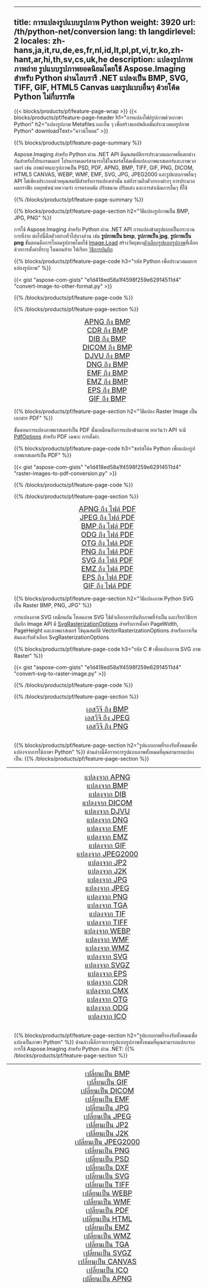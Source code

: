 ﻿
---
title: การแปลงรูปแบบรูปภาพ Python 
weight: 3920
url: /th/python-net/conversion 
lang: th
langdirlevel: 2
locales: zh-hans,ja,it,ru,de,es,fr,nl,id,lt,pl,pt,vi,tr,ko,zh-hant,ar,hi,th,sv,cs,uk,he
description: แปลงรูปภาพ ภาพถ่าย รูปแบบรูปภาพยอดนิยมโดยใช้ Aspose.Imaging สำหรับ Python ผ่านไลบรารี .NET แปลงเป็น BMP, SVG, TIFF, GIF, HTML5 Canvas และรูปแบบอื่นๆ ด้วยโค้ด Python ไม่กี่บรรทัด
---

{{< blocks/products/pf/feature-page-wrap >}}
{{< blocks/products/pf/feature-page-header h1="การแปลงไฟล์รูปภาพด้วยภาษา Python" h2="แปลงรูปภาพ Metafiles และอื่น ๆ เพื่อสร้างแอปพลิเคชันประมวลผลรูปภาพ Python" downloadText="ดาวน์โหลด" >}}

{{% blocks/products/pf/feature-page-summary %}}

Aspose.Imaging สำหรับ Python ผ่าน .NET API มีคุณสมบัติการประมวลผลภาพที่แตกต่างกันสำหรับโปรแกรมเมอร์ โปรแกรมเมอร์สามารถใช้ในซอร์สโค้ดเพื่อแปลงภาพแรสเตอร์และภาพเวกเตอร์ เช่น ภาพถ่ายและรูปภาพเป็น PSD, PDF, APNG, BMP, TIFF, GIF, PNG, DICOM, HTML5 CANVAS, WEBP, WMF, EMF, SVG, JPG, JPEG2000 และรูปแบบภาพอื่นๆ API ไม่เพียงประกอบด้วยคุณสมบัติสำหรับการแปลงเท่านั้น แต่ยังรวมถึงตัวกรองต่างๆ การประมวลผลกราฟิก กลยุทธ์หน่วยความจำ การครอบตัด ปรับขนาด ปรับแต่ง และการดำเนินการอื่นๆ ที่ใช้

{{% /blocks/products/pf/feature-page-summary  %}}

{{% blocks/products/pf/feature-page-section  h2="วิธีแปลงรูปภาพเป็น BMP, JPG, PNG" %}}

การใช้ Aspose.Imaging สำหรับ Python ผ่าน .NET API การแปลงข้ามรูปแบบเป็นกระบวนการที่ง่าย ต่อไปนี้คือตัวอย่างทั่วไปบางส่วน เช่น **รูปภาพเป็น bmp**, **รูปภาพเป็น jpg**, **รูปภาพเป็น png** ขั้นตอนคือการโหลดรูปภาพโดยใช้ [Image.Load](https://apireference.aspose.com/imaging/net/aspose.imaging/image/methods/load) สร้างวัตถุของ[ตัวเลือกรูปแบบรูปภาพ](https://apireference.aspose.com/imaging/net/aspose.imaging.imageoptions)ที่เลือกด้วยการตั้งค่าที่ระบุ ในตอนท้าย ให้เรียก [วิธีการบันทึก](https://apireference.aspose.com/imaging/net/aspose.imaging.image/save/methods/4)

{{% blocks/products/pf/feature-page-code h3="รหัส Python เพื่อประมวลผลการแปลงรูปภาพ" %}}

{{< gist "aspose-com-gists" "e1d418ed58a1f4598f259e62914511d4" "convert-image-to-other-format.py" >}}

{{% /blocks/products/pf/feature-page-code  %}}

{{% /blocks/products/pf/feature-page-section %}}

<div class="container-fluid productfamilypage bg-gray">
    <div class="convertypes bg-gray agp-content section">
        <div class="container">
		<div class="row other-converters" style="gap: 10px;font-size: 19px;text-align:center;">
		   <div class="col-md-2 other-converter remove-lp remove-rp">
		      <a href="/imaging/th/python-net/conversion/apng-to-bmp/" style="padding:15px;">APNG ถึง BMP</a>
		   </div>
		   <div class="col-md-2 other-converter remove-lp remove-rp">
		      <a href="/imaging/th/python-net/conversion/cdr-to-bmp/" style="padding:15px;">CDR ถึง BMP</a>
		   </div>
		   <div class="col-md-2 other-converter remove-lp remove-rp">
		      <a href="/imaging/th/python-net/conversion/dib-to-bmp/" style="padding:15px;">DIB ถึง BMP</a>
		   </div>
		   <div class="col-md-2 other-converter remove-lp remove-rp">
		      <a href="/imaging/th/python-net/conversion/dicom-to-bmp/" style="padding:15px;">DICOM ถึง BMP</a>
		   </div>
 		   <div class="col-md-2 other-converter remove-lp remove-rp">
		      <a href="/imaging/th/python-net/conversion/djvu-to-bmp/" style="padding:15px;">DJVU ถึง BMP</a>
		   </div>
		   <div class="col-md-2 other-converter remove-lp remove-rp">
		      <a href="/imaging/th/python-net/conversion/dng-to-bmp/" style="padding:15px;">DNG ถึง BMP</a>
		   </div>
		   <div class="col-md-2 other-converter remove-lp remove-rp">
		      <a href="/imaging/th/python-net/conversion/emf-to-bmp/" style="padding:15px;">EMF ถึง BMP</a>
		   </div>
		   <div class="col-md-2 other-converter remove-lp remove-rp">
		      <a href="/imaging/th/python-net/conversion/emz-to-bmp/" style="padding:15px;">EMZ ถึง BMP</a>
		   </div>
		   <div class="col-md-2 other-converter remove-lp remove-rp">
		      <a href="/imaging/th/python-net/conversion/eps-to-bmp/" style="padding:15px;">EPS ถึง BMP</a>
		   </div>
		   <div class="col-md-2 other-converter remove-lp remove-rp">
		      <a href="/imaging/th/python-net/conversion/gif-to-bmp/" style="padding:15px;">GIF ถึง BMP</a>
		   </div>
		</div>
	</div>
    </div>
</div>

{{% blocks/products/pf/feature-page-section  h2="วิธีแปลง Raster Image เป็นเอกสาร PDF" %}}

ขั้นตอนการแปลงภาพแรสเตอร์เป็น PDF นั้นเหมือนกับการแปลงข้ามภาพ ยกเว้นว่า API จะมี [PdfOptions](https://apireference.aspose.com/imaging/net/aspose.imaging.imageoptions/pdfoptions) สำหรับ PDF เฉพาะ การตั้งค่า.

{{% blocks/products/pf/feature-page-code h3="ซอร์สโค้ด Python เพื่อแปลงรูปภาพแรสเตอร์เป็น PDF" %}}

{{< gist "aspose-com-gists" "e1d418ed58a1f4598f259e62914511d4" "raster-images-to-pdf-conversion.py" >}}

{{% /blocks/products/pf/feature-page-code  %}}

{{% /blocks/products/pf/feature-page-section %}}

<div class="container-fluid productfamilypage bg-gray">
    <div class="convertypes bg-gray agp-content section">
        <div class="container">
		<div class="row other-converters" style="gap: 10px;font-size: 19px;text-align:center;">
		   <div class="col-md-2 other-converter remove-lp remove-rp">
		      <a href="/imaging/th/python-net/conversion/apng-to-ไฟล์ PDF/" style="padding:15px;">APNG ถึง ไฟล์ PDF</a>
		   </div>
		   <div class="col-md-2 other-converter remove-lp remove-rp">
		      <a href="/imaging/th/python-net/conversion/jpeg-to-ไฟล์ PDF/" style="padding:15px;">JPEG ถึง ไฟล์ PDF</a>
		   </div>
		   <div class="col-md-2 other-converter remove-lp remove-rp">
		      <a href="/imaging/th/python-net/conversion/bmp-to-ไฟล์ PDF/" style="padding:15px;">BMP ถึง ไฟล์ PDF</a>
		   </div>
		   <div class="col-md-2 other-converter remove-lp remove-rp">
		      <a href="/imaging/th/python-net/conversion/odg-to-ไฟล์ PDF/" style="padding:15px;">ODG ถึง ไฟล์ PDF</a>
		   </div>
 		   <div class="col-md-2 other-converter remove-lp remove-rp">
		      <a href="/imaging/th/python-net/conversion/otg-to-ไฟล์ PDF/" style="padding:15px;">OTG ถึง ไฟล์ PDF</a>
		   </div>
		   <div class="col-md-2 other-converter remove-lp remove-rp">
		      <a href="/imaging/th/python-net/conversion/png-to-ไฟล์ PDF/" style="padding:15px;">PNG ถึง ไฟล์ PDF</a>
		   </div>
		   <div class="col-md-2 other-converter remove-lp remove-rp">
		      <a href="/imaging/th/python-net/conversion/svg-to-ไฟล์ PDF/" style="padding:15px;">SVG ถึง ไฟล์ PDF</a>
		   </div>
		   <div class="col-md-2 other-converter remove-lp remove-rp">
		      <a href="/imaging/th/python-net/conversion/emz-to-ไฟล์ PDF/" style="padding:15px;">EMZ ถึง ไฟล์ PDF</a>
		   </div>
		   <div class="col-md-2 other-converter remove-lp remove-rp">
		      <a href="/imaging/th/python-net/conversion/eps-to-ไฟล์ PDF/" style="padding:15px;">EPS ถึง ไฟล์ PDF</a>
		   </div>
		   <div class="col-md-2 other-converter remove-lp remove-rp">
		      <a href="/imaging/th/python-net/conversion/gif-to-ไฟล์ PDF/" style="padding:15px;">GIF ถึง ไฟล์ PDF</a>
		   </div>
		</div>
	</div>
    </div>
</div>

{{% blocks/products/pf/feature-page-section  h2="วิธีแปลงภาพ Python SVG เป็น Raster BMP, PNG, JPG" %}}

การแปลงภาพ SVG เหมือนกัน โหลดภาพ SVG ใช้ตัวเลือกการบันทึกภาพที่จำเป็น และเรียกวิธีการบันทึก Image API มี [SvgRasterizationOptions](https://apireference.aspose.com/imaging/net/aspose.imaging.imageoptions/svgrasterizationoptions) สำหรับการตั้งค่า PageWidth, PageHeight และภาพแรสเตอร์ ใช้คุณสมบัติ VectorRasterizationOptions สำหรับการเริ่มต้นและรับตัวเลือก SvgRasterizationOptions 

{{% blocks/products/pf/feature-page-code h3="รหัส C # เพื่อแปลงภาพ SVG ภาพ Raster" %}}

{{< gist "aspose-com-gists" "e1d418ed58a1f4598f259e62914511d4" "convert-svg-to-raster-image.py" >}}

{{% /blocks/products/pf/feature-page-code  %}}

{{% /blocks/products/pf/feature-page-section %}}

<div class="container-fluid productfamilypage bg-gray">
    <div class="convertypes bg-gray agp-content section">
        <div class="container">
		<div class="row other-converters" style="gap: 10px;font-size: 19px;text-align:center;">
		   <div class="col-md-2 other-converter remove-lp remove-rp">
		      <a href="/imaging/th/python-net/conversion/เอสวีจี-to-bmp/" style="padding:15px;">เอสวีจี ถึง BMP</a>
		   </div>
		   <div class="col-md-2 other-converter remove-lp remove-rp">
		      <a href="/imaging/th/python-net/conversion/เอสวีจี-to-jpeg/" style="padding:15px;">เอสวีจี ถึง JPEG</a>
		   </div>
		   <div class="col-md-2 other-converter remove-lp remove-rp">
		      <a href="/imaging/th/python-net/conversion/เอสวีจี-to-png/" style="padding:15px;">เอสวีจี ถึง PNG</a>
		   </div>		   
		</div>
	</div>
    </div>
</div>
<br/>

{{% blocks/products/pf/feature-page-section  h2="รูปแบบภาพที่รองรับทั้งหมดเพื่อแปลงจากการใช้ภาษา Python" %}}
ด้านล่างนี้คือรายการรูปแบบภาพทั้งหมดที่คุณสามารถแปลงเป็น:
{{% /blocks/products/pf/feature-page-section %}}
<div class="container-fluid productfamilypage bg-gray">
    <div class="convertypes bg-gray agp-content section">
        <div class="container">
                <hr style="margin-left:-20px;"/>
		<div class="row other-converters" style="gap: 10px;font-size: 19px;text-align:center;">
		    <div class='col-md-2 other-converter remove-lp remove-rp'><a href="/imaging/th/python-net/conversion/from/apng" style="padding:15px;">แปลงจาก APNG</a></div>
<div class='col-md-2 other-converter remove-lp remove-rp'><a href="/imaging/th/python-net/conversion/from/bmp" style="padding:15px;">แปลงจาก BMP</a></div>
<div class='col-md-2 other-converter remove-lp remove-rp'><a href="/imaging/th/python-net/conversion/from/dib" style="padding:15px;">แปลงจาก DIB</a></div>
<div class='col-md-2 other-converter remove-lp remove-rp'><a href="/imaging/th/python-net/conversion/from/dicom" style="padding:15px;">แปลงจาก DICOM</a></div>
<div class='col-md-2 other-converter remove-lp remove-rp'><a href="/imaging/th/python-net/conversion/from/djvu" style="padding:15px;">แปลงจาก DJVU</a></div>
<div class='col-md-2 other-converter remove-lp remove-rp'><a href="/imaging/th/python-net/conversion/from/dng" style="padding:15px;">แปลงจาก DNG</a></div>
<div class='col-md-2 other-converter remove-lp remove-rp'><a href="/imaging/th/python-net/conversion/from/emf" style="padding:15px;">แปลงจาก EMF</a></div>
<div class='col-md-2 other-converter remove-lp remove-rp'><a href="/imaging/th/python-net/conversion/from/emz" style="padding:15px;">แปลงจาก EMZ</a></div>
<div class='col-md-2 other-converter remove-lp remove-rp'><a href="/imaging/th/python-net/conversion/from/gif" style="padding:15px;">แปลงจาก GIF</a></div>
<div class='col-md-2 other-converter remove-lp remove-rp'><a href="/imaging/th/python-net/conversion/from/jpeg2000" style="padding:15px;">แปลงจาก JPEG2000</a></div>
<div class='col-md-2 other-converter remove-lp remove-rp'><a href="/imaging/th/python-net/conversion/from/jp2" style="padding:15px;">แปลงจาก JP2</a></div>
<div class='col-md-2 other-converter remove-lp remove-rp'><a href="/imaging/th/python-net/conversion/from/j2k" style="padding:15px;">แปลงจาก J2K</a></div>
<div class='col-md-2 other-converter remove-lp remove-rp'><a href="/imaging/th/python-net/conversion/from/jpg" style="padding:15px;">แปลงจาก JPG</a></div>
<div class='col-md-2 other-converter remove-lp remove-rp'><a href="/imaging/th/python-net/conversion/from/jpeg" style="padding:15px;">แปลงจาก JPEG</a></div>
<div class='col-md-2 other-converter remove-lp remove-rp'><a href="/imaging/th/python-net/conversion/from/png" style="padding:15px;">แปลงจาก PNG</a></div>
<div class='col-md-2 other-converter remove-lp remove-rp'><a href="/imaging/th/python-net/conversion/from/tga" style="padding:15px;">แปลงจาก TGA</a></div>
<div class='col-md-2 other-converter remove-lp remove-rp'><a href="/imaging/th/python-net/conversion/from/tif" style="padding:15px;">แปลงจาก TIF</a></div>
<div class='col-md-2 other-converter remove-lp remove-rp'><a href="/imaging/th/python-net/conversion/from/tiff" style="padding:15px;">แปลงจาก TIFF</a></div>
<div class='col-md-2 other-converter remove-lp remove-rp'><a href="/imaging/th/python-net/conversion/from/webp" style="padding:15px;">แปลงจาก WEBP</a></div>
<div class='col-md-2 other-converter remove-lp remove-rp'><a href="/imaging/th/python-net/conversion/from/wmf" style="padding:15px;">แปลงจาก WMF</a></div>
<div class='col-md-2 other-converter remove-lp remove-rp'><a href="/imaging/th/python-net/conversion/from/wmz" style="padding:15px;">แปลงจาก WMZ</a></div>
<div class='col-md-2 other-converter remove-lp remove-rp'><a href="/imaging/th/python-net/conversion/from/svg" style="padding:15px;">แปลงจาก SVG</a></div>
<div class='col-md-2 other-converter remove-lp remove-rp'><a href="/imaging/th/python-net/conversion/from/svgz" style="padding:15px;">แปลงจาก SVGZ</a></div>
<div class='col-md-2 other-converter remove-lp remove-rp'><a href="/imaging/th/python-net/conversion/from/eps" style="padding:15px;">แปลงจาก EPS</a></div>
<div class='col-md-2 other-converter remove-lp remove-rp'><a href="/imaging/th/python-net/conversion/from/cdr" style="padding:15px;">แปลงจาก CDR</a></div>
<div class='col-md-2 other-converter remove-lp remove-rp'><a href="/imaging/th/python-net/conversion/from/cmx" style="padding:15px;">แปลงจาก CMX</a></div>
<div class='col-md-2 other-converter remove-lp remove-rp'><a href="/imaging/th/python-net/conversion/from/otg" style="padding:15px;">แปลงจาก OTG</a></div>
<div class='col-md-2 other-converter remove-lp remove-rp'><a href="/imaging/th/python-net/conversion/from/odg" style="padding:15px;">แปลงจาก ODG</a></div>
<div class='col-md-2 other-converter remove-lp remove-rp'><a href="/imaging/th/python-net/conversion/from/ico" style="padding:15px;">แปลงจาก ICO</a></div>
                </div>
        </div>
    </div>
</div>
<br/>

{{% blocks/products/pf/feature-page-section  h2="รูปแบบภาพที่รองรับทั้งหมดเพื่อแปลงเป็นภาษา Python" %}}
ด้านล่างนี้คือรายการรูปแบบรูปภาพทั้งหมดที่คุณสามารถแปลงจากการใช้ Aspose.Imaging สำหรับ Python ผ่าน .NET:
{{% /blocks/products/pf/feature-page-section %}}
<div class="container-fluid productfamilypage bg-gray">
    <div class="convertypes bg-gray agp-content section">
        <div class="container">
	        <hr style="margin-left:-20px;"/>
		<div class="row other-converters" style="gap: 10px;font-size: 19px;text-align:center;">
		    <div class='col-md-2 other-converter remove-lp remove-rp'><a href="/imaging/th/python-net/conversion/to/bmp" style="padding:15px;">เปลี่ยนเป็น BMP</a></div>
<div class='col-md-2 other-converter remove-lp remove-rp'><a href="/imaging/th/python-net/conversion/to/gif" style="padding:15px;">เปลี่ยนเป็น GIF</a></div>
<div class='col-md-2 other-converter remove-lp remove-rp'><a href="/imaging/th/python-net/conversion/to/dicom" style="padding:15px;">เปลี่ยนเป็น DICOM</a></div>
<div class='col-md-2 other-converter remove-lp remove-rp'><a href="/imaging/th/python-net/conversion/to/emf" style="padding:15px;">เปลี่ยนเป็น EMF</a></div>
<div class='col-md-2 other-converter remove-lp remove-rp'><a href="/imaging/th/python-net/conversion/to/jpg" style="padding:15px;">เปลี่ยนเป็น JPG</a></div>
<div class='col-md-2 other-converter remove-lp remove-rp'><a href="/imaging/th/python-net/conversion/to/jpeg" style="padding:15px;">เปลี่ยนเป็น JPEG</a></div>
<div class='col-md-2 other-converter remove-lp remove-rp'><a href="/imaging/th/python-net/conversion/to/jp2" style="padding:15px;">เปลี่ยนเป็น JP2</a></div>
<div class='col-md-2 other-converter remove-lp remove-rp'><a href="/imaging/th/python-net/conversion/to/j2k" style="padding:15px;">เปลี่ยนเป็น J2K</a></div>
<div class='col-md-2 other-converter remove-lp remove-rp'><a href="/imaging/th/python-net/conversion/to/jpeg2000" style="padding:15px;">เปลี่ยนเป็น JPEG2000</a></div>
<div class='col-md-2 other-converter remove-lp remove-rp'><a href="/imaging/th/python-net/conversion/to/png" style="padding:15px;">เปลี่ยนเป็น PNG</a></div>
<div class='col-md-2 other-converter remove-lp remove-rp'><a href="/imaging/th/python-net/conversion/to/psd" style="padding:15px;">เปลี่ยนเป็น PSD</a></div>
<div class='col-md-2 other-converter remove-lp remove-rp'><a href="/imaging/th/python-net/conversion/to/dxf" style="padding:15px;">เปลี่ยนเป็น DXF</a></div>
<div class='col-md-2 other-converter remove-lp remove-rp'><a href="/imaging/th/python-net/conversion/to/svg" style="padding:15px;">เปลี่ยนเป็น SVG</a></div>
<div class='col-md-2 other-converter remove-lp remove-rp'><a href="/imaging/th/python-net/conversion/to/tiff" style="padding:15px;">เปลี่ยนเป็น TIFF</a></div>
<div class='col-md-2 other-converter remove-lp remove-rp'><a href="/imaging/th/python-net/conversion/to/webp" style="padding:15px;">เปลี่ยนเป็น WEBP</a></div>
<div class='col-md-2 other-converter remove-lp remove-rp'><a href="/imaging/th/python-net/conversion/to/wmf" style="padding:15px;">เปลี่ยนเป็น WMF</a></div>
<div class='col-md-2 other-converter remove-lp remove-rp'><a href="/imaging/th/python-net/conversion/to/pdf" style="padding:15px;">เปลี่ยนเป็น PDF</a></div>
<div class='col-md-2 other-converter remove-lp remove-rp'><a href="/imaging/th/python-net/conversion/to/html" style="padding:15px;">เปลี่ยนเป็น HTML</a></div>
<div class='col-md-2 other-converter remove-lp remove-rp'><a href="/imaging/th/python-net/conversion/to/emz" style="padding:15px;">เปลี่ยนเป็น EMZ</a></div>
<div class='col-md-2 other-converter remove-lp remove-rp'><a href="/imaging/th/python-net/conversion/to/wmz" style="padding:15px;">เปลี่ยนเป็น WMZ</a></div>
<div class='col-md-2 other-converter remove-lp remove-rp'><a href="/imaging/th/python-net/conversion/to/tga" style="padding:15px;">เปลี่ยนเป็น TGA</a></div>
<div class='col-md-2 other-converter remove-lp remove-rp'><a href="/imaging/th/python-net/conversion/to/svgz" style="padding:15px;">เปลี่ยนเป็น SVGZ</a></div>
<div class='col-md-2 other-converter remove-lp remove-rp'><a href="/imaging/th/python-net/conversion/to/canvas" style="padding:15px;">เปลี่ยนเป็น CANVAS</a></div>
<div class='col-md-2 other-converter remove-lp remove-rp'><a href="/imaging/th/python-net/conversion/to/ico" style="padding:15px;">เปลี่ยนเป็น ICO</a></div>
<div class='col-md-2 other-converter remove-lp remove-rp'><a href="/imaging/th/python-net/conversion/to/apng" style="padding:15px;">เปลี่ยนเป็น APNG</a></div>
                </div>
        </div>
    </div>
</div>

